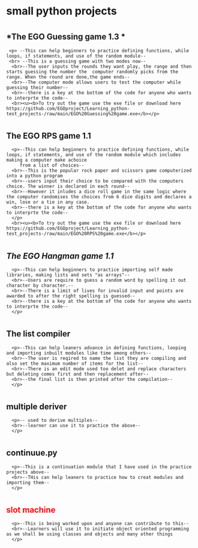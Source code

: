 # <h1>small python projects</h1>
   # <h2>*The EGO Guessing game 1.3 *</h2>
     <p> --This can help beginners to practice defining functions, while loops, if statements, and use of the random module--
     <br> --This is a guessing game with two modes now--
      <br>--The user inputs the rounds they want play, the range and then starts guessing the number the  computer randomly picks from the range. When the round are done,the game ends--
      <br>--The computer mode allows users to test the computer while guessing their number--
      <br>--there is a key at the bottom of the code for anyone who wants to interprte the code--
      <br><u><b>To try out the game use the exe file or download here https://github.com/EGOproject/Learning_python-test_projects-/raw/main/EGO%20Guessing%20game.exe</b></p>
    
   # <h2> The EGO RPS game 1.1 </h2>
      <p>--This can help beginners to practice defining functions, while loops, if statements, and use of the random module which includes making a computer make achoice 
         from a list of choices--
      <br>--This is the popular rock paper and scissors game computerized into a python program
      <br>--users input their choice to be compared with the computers choice. The winner is declared in each round--
      <br>--However it inludes a dice roll game in the same logic where the computer randomises the choices from 6 dice digits and declares a win, lose or a tie in any case.
      <br>--there is a key at the bottom of the code for anyone who wants to interprte the code--
      </p>
      <br><u><b>To try out the game use the exe file or download here https://github.com/EGOproject/Learning_python-test_projects-/raw/main/EGO%20RPS%20game.exe</b></p>

   # <h2> *The EGO Hangman game 1.1*</h2>
      <p>--This can help beginners to practice importing self made libraries, making lists and sets "as arrays"--
      <br>--Users are require to guess a random word by spelling it out character by character.--
      <br>--There is a limit of lives for invalid input and points are awarded to after the right spelling is guessed--
      <br>--there is a key at the bottom of the code for anyone who wants to interprte the code--
      </p>
   
   # <h2> The list compiler </h2>
      <p>--This can help leaners advance in defining functions, looping and importing inbuilt modules like time among others--
      <br>--The user is reqired to name the list they are compiling and also set the maximum number of items for the list--
      <br>--There is an edit mode used too delet and replace characters but deleting comes first and then replacement after--
      <br>--the final list is then printed after the compilation--
      </p>
   # <h2> multiple deriver </h2>
      <p>-- used to derive multiples--
      <br>--learner can use it to practice the above--
      </p>
   
   # <h2> continuue.py </h2>
      <p>--This is a continuation module that I have used in the practice projects above--
      <br>--THis can help leaners to practice how to creat modules and importing them--
      </p>
   
   # <h2 style="color: red"> slot machine </h2>
      <p>--This is being worked upon and anyone can contribute to this--
      <br>--Learners will use it to initiate object oriented programming as we shall be using classes and objects and many other things
      </p>